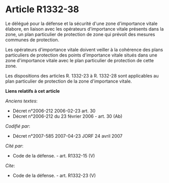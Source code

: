 # Article R1332-38

Le délégué pour la défense et la sécurité d'une zone d'importance vitale élabore, en liaison avec les opérateurs d'importance
vitale présents dans la zone, un plan particulier de protection de zone qui prévoit des mesures communes de protection. 

Les opérateurs d'importance vitale doivent veiller à la cohérence des plans particuliers de protection des points
d'importance vitale situés dans une zone d'importance vitale avec le plan particulier de protection de cette zone. 

Les dispositions des articles R. 1332-23 à R. 1332-28 sont applicables au plan particulier de protection de la zone
d'importance vitale.

**Liens relatifs à cet article**

_Anciens textes_:

  - Décret n°2006-212 2006-02-23 art. 30
  - Décret n°2006-212 du 23 février 2006 - art. 30 (Ab)

_Codifié par_:

  - Décret n°2007-585 2007-04-23 JORF 24 avril 2007

_Cité par_:

  - Code de la défense. - art. R1332-15 (V)

_Cite_:

  - Code de la défense. - art. R1332-23 (V)
